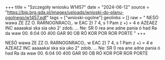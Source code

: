 +++
title = "Szczegóły wniosku W1457"
date = "2024-06-12"
source = "https://bip.brg.gda.pl/images/uploads/wnioski-do-planu-ogolnego/w1457.pdf"
tags = ["wnioski-ogolne"]
geolinks = []
raw = " NEŚÓ wawa ZE ZZ O. RARNOGNRACO,. w EAC 2) 7 4,  s 1 Pam z +) = 4 e  AZEAEZ INC aaaaakai ska sia uko 2' zdob. ... Ne: SR 0 rea ane adne pania ó had Ra da waw 00. 6:04 00 400 GAR 90 OB RÓ KOR POR ROR PORTE "
+++

 NEŚÓ wawa ZE ZZ O. RARNOGNRACO,. w EAC
2) 7 4,  s 1 Pam z +) =
4 e 
AZEAEZ INC aaaaakai ska sia uko 2" zdob. ... Ne: SR 0 rea ane adne pania ó had Ra da waw 00. 6:04 00 400 GAR 90 OB RÓ KOR POR ROR PORTE



